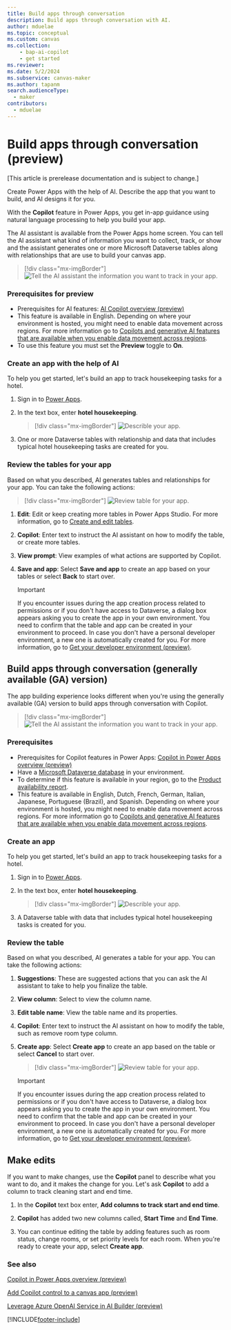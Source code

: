 ```yaml
---
title: Build apps through conversation
description: Build apps through conversation with AI.
author: mduelae
ms.topic: conceptual
ms.custom: canvas
ms.collection: 
    - bap-ai-copilot
    - get started
ms.reviewer: 
ms.date: 5/2/2024
ms.subservice: canvas-maker
ms.author: tapanm
search.audienceType: 
  - maker
contributors:
  - mduelae
---
```


# Build apps through conversation (preview)

[This article is prerelease documentation and is subject to change.]

Create Power Apps with the help of AI. Describe the app that you want to build, and AI designs it for you.

With the **Copilot** feature in Power Apps, you get in-app guidance using natural language processing to help you build your app.

The AI assistant is available from the Power Apps home screen. You can tell the AI assistant what kind of information you want to collect, track, or show and the assistant generates one or more Microsoft Dataverse tables along with relationships that are use to build your canvas app.

> [!div class="mx-imgBorder"]
> ![Tell the AI assistant the information you want to track in your app.](media/artificial-intelligence/create-app-using-ai-1.png)

### Prerequisites for preview

- Prerequisites for AI features: [AI Copilot overview (preview)](ai-overview.md)
- This feature is available in English. Depending on where your environment is hosted, you might need to enable data movement across regions. For more information go to [Copilots and generative AI features that are available when you enable data movement across regions](/power-platform/admin/geographical-availability-copilot#copilots-and-generative-ai-features-that-are-available-when-you-enable-data-movement-across-regions).
- To use this feature you must set the **Preview** toggle to **On**.

### Create an app with the help of AI

To help you get started, let's build an app to track housekeeping tasks for a hotel.

1. Sign in to [Power Apps](https://make.powerapps.com).

2. In the text box, enter **hotel housekeeping**.

   > [!div class="mx-imgBorder"]
   > ![Describle your app.](media/artificial-intelligence/describe-your-app.png)

3. One or more Dataverse tables with relationship and data that includes typical hotel housekeeping tasks are created for you.

### Review the tables for your app

Based on what you described, AI generates tables and relationships for your app. You can take the following actions:

   > [!div class="mx-imgBorder"]
   > ![Review table for your app.](media/artificial-intelligence/data-workspace-copilot.png)

1. **Edit**: Edit or keep creating more tables in Power Apps Studio. For more information, go to [Create and edit tables](../data-platform/create-edit-entities-portal.md).

2. **Copilot**: Enter text to instruct the AI assistant on how to modify the table, or create more tables.

3. **View prompt**: View examples of what actions are supported by Copilot.

4. **Save and app**: Select **Save and app** to create an app based on your tables or select **Back** to start over.

   > [!IMPORTANT]
   > If you encounter issues during the app creation process related to permissions or if you don't have access to Dataverse, a dialog box appears asking you to create the app in your own environment. You need to confirm that the table and app can be created in your environment to proceed. In case you don't have a personal developer environment, a new one is automatically created for you. For more information, go to [Get your developer environment (preview)](../maker-create-environment.md).


## Build apps through conversation (generally available (GA) version)

The app building experience looks different when you're using the generally available (GA) version to build apps through conversation with Copilot. 

> [!div class="mx-imgBorder"]
> ![Tell the AI assistant the information you want to track in your app.](media/artificial-intelligence/create-app-using-ai-1.png)


### Prerequisites

- Prerequisites for Copilot features in  Power Apps: [Copilot in Power Apps overview (preview)](ai-overview.md)
- Have a [Microsoft Dataverse database](/power-platform/admin/create-database) in your environment.  
- To determine if this feature is available in your region, go to the [Product availability report](https://releaseplans.microsoft.com/en-US/availability-reports/?report=copilotfeaturereport).
- This feature is available in English, Dutch, French, German, Italian, Japanese, Portuguese (Brazil), and Spanish. Depending on where your environment is hosted, you might need to enable data movement across regions. For more information go to [Copilots and generative AI features that are available when you enable data movement across regions](/power-platform/admin/geographical-availability-copilot#copilots-and-generative-ai-features-that-are-available-when-you-enable-data-movement-across-regions).


### Create an app 

To help you get started, let's build an app to track housekeeping tasks for a hotel.

1. Sign in to [Power Apps](https://make.powerapps.com).

2. In the text box, enter **hotel housekeeping**.

   > [!div class="mx-imgBorder"]
   > ![Describle your app.](media/artificial-intelligence/describe-your-app.png)

3. A Dataverse table with data that includes typical hotel housekeeping tasks is created for you.

### Review the table 

Based on what you described, AI generates a table for your app. You can take the following actions:

1. **Suggestions**: These are suggested actions that you can ask the AI assistant to take to help you finalize the table.

2. **View column**: Select to view the column name.

3. **Edit table name**: View the table name and its properties.

4. **Copilot**: Enter text to instruct the AI assistant on how to modify the table, such as remove room type column.

5. **Create app**: Select **Create app** to create an app based on the table or select **Cancel** to start over.

   > [!div class="mx-imgBorder"]
   > ![Review table for your app.](media/artificial-intelligence/table-created.png)

   
   > [!IMPORTANT]
   > If you encounter issues during the app creation process related to permissions or if you don't have access to Dataverse, a dialog box appears asking you to create the app in your own environment. You need to confirm that the table and app can be created in your environment to proceed. In case you don't have a personal developer environment, a new one is automatically created for you. For more information, go to [Get your developer environment (preview)](../maker-create-environment.md).

## Make edits

If you want to make changes, use the **Copilot** panel to describe what you want to do, and it makes the change for you. Let's ask **Copilot** to add a column to track cleaning start and end time.

1. In the **Copilot** text box enter, **Add columns to track start and end time**.

2. **Copilot** has added two new columns called, **Start Time** and **End Time**.

3. You can continue editing the table by adding features such as room status, change rooms, or set priority levels for each room. When you're ready to create your app, select **Create app**.


### See also

[Copilot in Power Apps overview (preview)](ai-overview.md)

[Add Copilot control to a canvas app (preview)](add-ai-copilot.md)

[Leverage Azure OpenAI Service in AI Builder (preview)](/ai-builder/prebuilt-azure-openai) 



[!INCLUDE[footer-include](../../includes/footer-banner.md)]
